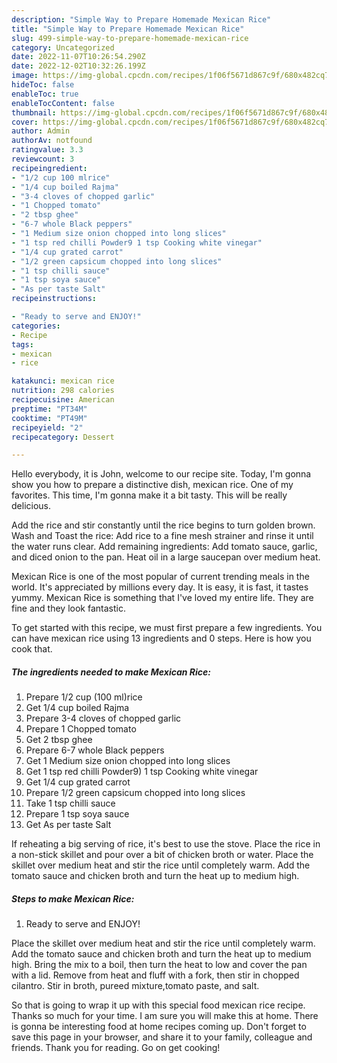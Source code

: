```yaml
---
description: "Simple Way to Prepare Homemade Mexican Rice"
title: "Simple Way to Prepare Homemade Mexican Rice"
slug: 499-simple-way-to-prepare-homemade-mexican-rice
category: Uncategorized
date: 2022-11-07T10:26:54.290Z
date: 2022-12-02T10:32:26.199Z
image: https://img-global.cpcdn.com/recipes/1f06f5671d867c9f/680x482cq70/mexican-rice-recipe-main-photo.jpg
hideToc: false
enableToc: true
enableTocContent: false
thumbnail: https://img-global.cpcdn.com/recipes/1f06f5671d867c9f/680x482cq70/mexican-rice-recipe-main-photo.jpg
cover: https://img-global.cpcdn.com/recipes/1f06f5671d867c9f/680x482cq70/mexican-rice-recipe-main-photo.jpg
author: Admin
authorAv: notfound
ratingvalue: 3.3
reviewcount: 3
recipeingredient:
- "1/2 cup 100 mlrice"
- "1/4 cup boiled Rajma"
- "3-4 cloves of chopped garlic"
- "1 Chopped tomato"
- "2 tbsp ghee"
- "6-7 whole Black peppers"
- "1 Medium size onion chopped into long slices"
- "1 tsp red chilli Powder9 1 tsp Cooking white vinegar"
- "1/4 cup grated carrot"
- "1/2 green capsicum chopped into long slices"
- "1 tsp chilli sauce"
- "1 tsp soya sauce"
- "As per taste Salt"
recipeinstructions:

- "Ready to serve and ENJOY!"
categories:
- Recipe
tags:
- mexican
- rice

katakunci: mexican rice 
nutrition: 298 calories
recipecuisine: American
preptime: "PT34M"
cooktime: "PT49M"
recipeyield: "2"
recipecategory: Dessert

---
```



Hello everybody, it is John, welcome to our recipe site. Today, I'm gonna show you how to prepare a distinctive dish, mexican rice. One of my favorites. This time, I'm gonna make it a bit tasty. This will be really delicious.

Add the rice and stir constantly until the rice begins to turn golden brown. Wash and Toast the rice: Add rice to a fine mesh strainer and rinse it until the water runs clear. Add remaining ingredients: Add tomato sauce, garlic, and diced onion to the pan. Heat oil in a large saucepan over medium heat.

Mexican Rice is one of the most popular of current trending meals in the world. It's appreciated by millions every day. It is easy, it is fast, it tastes yummy. Mexican Rice is something that I've loved my entire life. They are fine and they look fantastic.


To get started with this recipe, we must first prepare a few ingredients. You can have mexican rice using 13 ingredients and 0 steps. Here is how you cook that.

<!--inarticleads1-->

##### The ingredients needed to make Mexican Rice:

1. Prepare 1/2 cup (100 ml)rice
1. Get 1/4 cup boiled Rajma
1. Prepare 3-4 cloves of chopped garlic
1. Prepare 1 Chopped tomato
1. Get 2 tbsp ghee
1. Prepare 6-7 whole Black peppers
1. Get 1 Medium size onion chopped into long slices
1. Get 1 tsp red chilli Powder9) 1 tsp Cooking white vinegar
1. Get 1/4 cup grated carrot
1. Prepare 1/2 green capsicum chopped into long slices
1. Take 1 tsp chilli sauce
1. Prepare 1 tsp soya sauce
1. Get As per taste Salt


If reheating a big serving of rice, it&#39;s best to use the stove. Place the rice in a non-stick skillet and pour over a bit of chicken broth or water. Place the skillet over medium heat and stir the rice until completely warm. Add the tomato sauce and chicken broth and turn the heat up to medium high. 

<!--inarticleads2-->

##### Steps to make Mexican Rice:


1. Ready to serve and ENJOY!

Place the skillet over medium heat and stir the rice until completely warm. Add the tomato sauce and chicken broth and turn the heat up to medium high. Bring the mix to a boil, then turn the heat to low and cover the pan with a lid. Remove from heat and fluff with a fork, then stir in chopped cilantro. Stir in broth, pureed mixture,tomato paste, and salt. 

So that is going to wrap it up with this special food mexican rice recipe. Thanks so much for your time. I am sure you will make this at home. There is gonna be interesting food at home recipes coming up. Don't forget to save this page in your browser, and share it to your family, colleague and friends. Thank you for reading. Go on get cooking!

